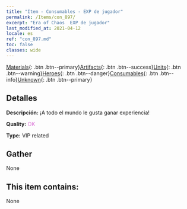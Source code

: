 ```yaml
---
title: "Item - Consumables - EXP de jugador"
permalink: /Items/con_897/
excerpt: "Era of Chaos  EXP de jugador"
last_modified_at: 2021-04-12
locale: es
ref: "con_897.md"
toc: false
classes: wide
---
```

 [Materials](/es/Items/){: .btn .btn--primary}[Artifacts](/es/Items/Artifacts/){: .btn .btn--success}[Units](/es/Items/Units/){: .btn .btn--warning}[Heroes](/es/Items/Heroes/){: .btn .btn--danger}[Consumables](/es/Items/Consumables/){: .btn .btn--info}[Unknown](/es/Items/Unknown/){: .btn .btn--primary}

## Detalles
 **Descripción:** ¡A todo el mundo le gusta ganar experiencia!

 **Quality:** <span style="color: #DA70D6">OK</span>

 **Type:** VIP related

## Gather

  None

## This item contains:

  None

